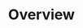 ---
slug: sms-overview
append_help_link: true
title: Overview
hide_title: true
description: tk
tags:
  - tk
---